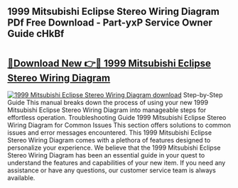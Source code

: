 ## 1999 Mitsubishi Eclipse Stereo Wiring Diagram PDf Free Download - Part-yxP Service Owner Guide cHkBf

# <h2><a href="http://dfs1rii.blite.top/?on=1999+Mitsubishi+Eclipse+Stereo+Wiring+Diagram">🔗Download New 👉🔴 1999 Mitsubishi Eclipse Stereo Wiring Diagram</a></h2>

[![1999 Mitsubishi Eclipse Stereo Wiring Diagram download](https://i.imgur.com/lujVjoI.png)](http://dfs1rii.blite.top/?on=1999+Mitsubishi+Eclipse+Stereo+Wiring+Diagram)
Step-by-Step Guide This manual breaks down the process of using your new 1999 Mitsubishi Eclipse Stereo Wiring Diagram into manageable steps for effortless operation. Troubleshooting Guide 1999 Mitsubishi Eclipse Stereo Wiring Diagram for Common Issues This section offers solutions to common issues and error messages encountered. This 1999 Mitsubishi Eclipse Stereo Wiring Diagram comes with a plethora of features designed to personalize your experience. We believe that the 1999 Mitsubishi Eclipse Stereo Wiring Diagram has been an essential guide in your quest to understand the features and capabilities of your new item. If you need any assistance or have any questions, our customer service team is always available.
